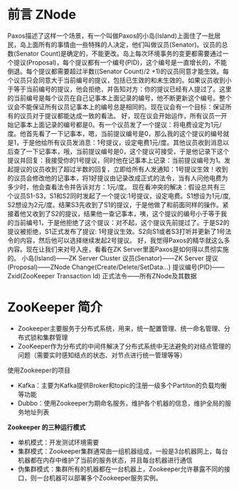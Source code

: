 # 前言 ZNode

Paxos描述了这样一个场景，有一个叫做Paxos的小岛(Island)上面住了一批居民，岛上面所有的事情由一些特殊的人决定，他们叫做议员(Senator)。议员的总数(Senator Count)是确定的，不能更改。岛上每次环境事务的变更都需要通过一个提议(Proposal)，每个提议都有一个编号(PID)，这个编号是一直增长的，不能倒退。每个提议都需要超过半数((Senator Count)/2 +1)的议员同意才能生效。每个议员只会同意大于当前编号的提议，包括已生效的和未生效的。如果议员收到小于等于当前编号的提议，他会拒绝，并告知对方：你的提议已经有人提过了。这里的当前编号是每个议员在自己记事本上面记录的编号，他不断更新这个编号。整个议会不能保证所有议员记事本上的编号总是相同的。现在议会有一个目标：保证所有的议员对于提议都能达成一致的看法。
好，现在议会开始运作，所有议员一开始记事本上面记录的编号都是0。有一个议员发了一个提议：将电费设定为1元/度。他首先看了一下记事本，嗯，当前提议编号是0，那么我的这个提议的编号就是1，于是他给所有议员发消息：1号提议，设定电费1元/度。其他议员收到消息以后查了一下记事本，哦，当前提议编号是0，这个提议可接受，于是他记录下这个提议并回复：我接受你的1号提议，同时他在记事本上记录：当前提议编号为1。发起提议的议员收到了超过半数的回复，立即给所有人发通知：1号提议生效！收到的议员会修改他的记事本，将1好提议由记录改成正式的法令，当有人问他电费为多少时，他会查看法令并告诉对方：1元/度。
现在看冲突的解决：假设总共有三个议员S1-S3，S1和S2同时发起了一个提议:1号提议，设定电费。S1想设为1元/度, S2想设为2元/度。结果S3先收到了S1的提议，于是他做了和前面同样的操作。紧接着他又收到了S2的提议，结果他一查记事本，咦，这个提议的编号小于等于我的当前编号1，于是他拒绝了这个提议：对不起，这个提议先前提过了。于是S2的提议被拒绝，S1正式发布了提议: 1号提议生效。S2向S1或者S3打听并更新了1号法令的内容，然后他可以选择继续发起2号提议。
好，我觉得Paxos的精华就这么多内容。现在让我们来对号入座，看看在ZK Server里面Paxos是如何得以贯彻实施的。
小岛(Island)——ZK Server Cluster
议员(Senator)——ZK Server
提议(Proposal)——ZNode Change(Create/Delete/SetData…)
提议编号(PID)——Zxid(ZooKeeper Transaction Id)
正式法令——所有ZNode及其数据



# ZooKeeper 简介

- Zookeeper主要服务于分布式系统，用来，统一配置管理、统一命名管理、分布式锁和集群管理
- ZooKeeper作为分布式的中间件解决了分布式系统中无法避免的对结点管理的问题（需要实时感知结点的状态、对节点进行统一管理等等）



使用Zookeeper的项目

- Kafka：主要为Kafka提供Broker和topic的注册一级多个Partiton的负载均衡等功能
- Dubbo：使用Zookeeper为期命名服务，维护各个机器的信息，维护全局的服务地址列表



**Zookeeper 的三种运行模式**

- 单机模式：开发测试环境需要
- 集群模式：Zookeeper集群通常由一组机器组成，一般是3台机器网上，每台机器都在内存中维护了当前的服务状态，并且每台机器进行通信
- 伪集群模式：集群所有的机器都在一台机器上，Zookeeper允许暴露不同的接口，则一台机器可以部署多个Zookeeper服务实例。